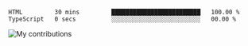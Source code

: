 <!--START_SECTION:waka-->

```text
HTML         30 mins         █████████████████████████   100.00 %
TypeScript   0 secs          ░░░░░░░░░░░░░░░░░░░░░░░░░   00.00 %
```

<!--END_SECTION:waka-->
<img src="https://github-readme-streak-stats.herokuapp.com/?user=pahas&theme=white" alt="My contributions" />
